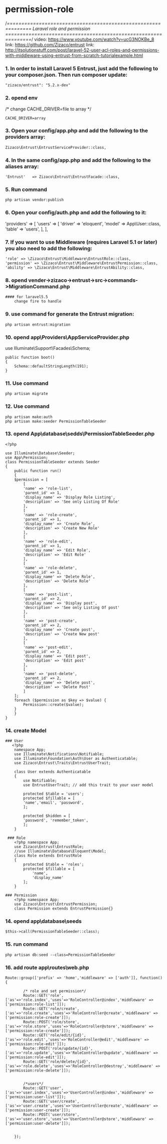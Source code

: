 # permission-role

/*==============================================================
                     Laravel role and permission
===============================================================*/
video: https://www.youtube.com/watch?v=ucG3NOKBe_8
link: https://github.com/Zizaco/entrust
link: http://itsolutionstuff.com/post/laravel-52-user-acl-roles-and-permissions-with-middleware-using-entrust-from-scratch-tutorialexample.html


### 1. In order to install Laravel 5 Entrust, just add the following to your composer.json. Then run composer update:

   	"zizaco/entrust": "5.2.x-dev"

### 2. opend env
   /* change CACHE_DRIVER=file to array */
   
   	CACHE_DRIVER=array

### 3. Open your config/app.php and add the following to the providers array:

   	Zizaco\Entrust\EntrustServiceProvider::class,
   
### 4. In the same config/app.php and add the following to the aliases array:

  	'Entrust'   => Zizaco\Entrust\EntrustFacade::class,

### 5. Run command

   	php artisan vendor:publish

### 6. Open your config/auth.php and add the following to it:

   'providers' => [
    	'users' => [
        	'driver' => 'eloquent',
        	'model' => App\User::class,
        	'table' => 'users',
    		],
	  ],

### 7. If you want to use Middleware (requires Laravel 5.1 or later) you also need to add the following:

    'role' => \Zizaco\Entrust\Middleware\EntrustRole::class,
    'permission' => \Zizaco\Entrust\Middleware\EntrustPermission::class,
    'ability' => \Zizaco\Entrust\Middleware\EntrustAbility::class,

### 8. opend vender->zizaco->entrust->src->commands->MigrationCommand.php

    #### for laravel5.5
    	change fire to handle

### 9. use command for generate the Entrust migration:

   	php artisan entrust:migration

### 10. opend app\Providers\AppServiceProvider.php

  use Illuminate\Support\Facades\Schema;
  
    public function boot()
    {
        Schema::defaultStringLength(191);
    }

### 11. Use command 

    php artisan migrate

### 12. Use command

    php artisan make:auth
    php artisan make:seeder PermissionTableSeeder

### 13. opend App\database\sedds\PermissionTableSeeder.php
    <?php

	use Illuminate\Database\Seeder;
	use App\Permission;
	class PermissionTableSeeder extends Seeder
	{
	    public function run()
	    {
		$permission = [
		    [
			'name' => 'role-list',
			'parent_id' => 1,
			'display_name' => 'Display Role Listing',
			'description' => 'See only Listing Of Role'
		    ],
		    [
			'name' => 'role-create',
			'parent_id' => 1,
			'display_name' => 'Create Role',
			'description' => 'Create New Role'
		    ],
		    [
			'name' => 'role-edit',
			'parent_id' => 1,
			'display_name' => 'Edit Role',
			'description' => 'Edit Role'
		    ],
		    [
			'name' => 'role-delete',
			'parent_id' => 1,
			'display_name' => 'Delete Role',
			'description' => 'Delete Role'
		    ],
		    [
			'name' => 'post-list',
			'parent_id' => 2,
			'display_name' => 'Display post',
			'description' => 'See only Listing Of post'
		    ],
		    [
			'name' => 'post-create',
			'parent_id' => 2,
			'display_name' => 'Create post',
			'description' => 'Create New post'
		    ],
		    [
			'name' => 'post-edit',
			'parent_id' => 2,
			'display_name' => 'Edit post',
			'description' => 'Edit post'
		    ],
		    [
			'name' => 'post-delete',
			'parent_id' => 2,
			'display_name' => 'Delete post',
			'description' => 'Delete Post'
		    ]
		];
		foreach ($permission as $key => $value) {
		    Permission::create($value);
		}
	    }
	}

### 14. create Model
    ### User
       <?php
		namespace App;
		use Illuminate\Notifications\Notifiable;
		use Illuminate\Foundation\Auth\User as Authenticatable;
		use Zizaco\Entrust\Traits\EntrustUserTrait;

		class User extends Authenticatable
		{
		    use Notifiable;
		    use EntrustUserTrait; // add this trait to your user model
		    
		    protected $table = 'users';
		    protected $fillable = [
			'name','email', 'password',
		    ];

		    protected $hidden = [
			'password', 'remember_token',
		    ];
		}

     ### Role
        <?php namespace App;
		use Zizaco\Entrust\EntrustRole;
		//use Illuminate\Database\Eloquent\Model;
		class Role extends EntrustRole
		{
			protected $table = 'roles';
			protected $fillable = [
				'name',
				'display_name'
			];
		}
		
    ### Permission
    	<?php namespace App;
		use Zizaco\Entrust\EntrustPermission;
		class Permission extends EntrustPermission{}

### 14. opend app\database\seeds

    $this->call(PermissionTableSeeder::class);

### 15. run command

    php artisan db:seed --class=PermissionTableSeeder

### 16. add route app\routes\web.php

	Route::group(['prefix' => 'home','middleware' => ['auth']], function() {

		    /* role and set permission*/
		    Route::GET('role',['as'=>'role.index','uses'=>'RoleController@index','middleware' => ['permission:role-list']]);
		    Route::GET('role/create',['as'=>'role.create','uses'=>'RoleController@create','middleware' => ['permission:role-create']]);
		    Route::POST('role/store',['as'=>'role.store','uses'=>'RoleController@store','middleware' => ['permission:role-create']]);
		    Route::GET('role/edit/{id}',['as'=>'role.edit','uses'=>'RoleController@edit','middleware' => ['permission:role-edit']]);
		    Route::POST('role/update/{id}',['as'=>'role.update','uses'=>'RoleController@update','middleware' => ['permission:role-edit']]);
		    Route::GET('role/delete/{id}',['as'=>'role.delete','uses'=>'RoleController@destroy','middleware' => ['permission:role-delete']]);


		    /*users*/
		    Route::GET('user',['as'=>'user.index','uses'=>'UserController@index','middleware' => ['permission:user-list']]);
		    Route::GET('user/create',['as'=>'user.create','uses'=>'UserController@create','middleware' => ['permission:user-create']]);
		    Route::POST('user/store',['as'=>'user.store','uses'=>'UserController@store','middleware' => ['permission:user-delete']]);


		});
